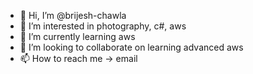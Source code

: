 - 👋 Hi, I’m @brijesh-chawla
- 👀 I’m interested in photography, c#, aws
- 🌱 I’m currently learning aws
- 💞️ I’m looking to collaborate on learning advanced aws
- 📫 How to reach me -> email

<!---
brijesh-chawla/brijesh-chawla is a ✨ special ✨ repository because its `README.md` (this file) appears on your GitHub profile.
You can click the Preview link to take a look at your changes.
--->
